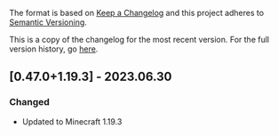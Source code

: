The format is based on [Keep a Changelog](http://keepachangelog.com/en/1.0.0/) and this project adheres to [Semantic Versioning](http://semver.org/spec/v2.0.0.html).

This is a copy of the changelog for the most recent version. For the full version history, go [here](https://github.com/illusivesoulworks/polymorph/blob/1.19.3/CHANGELOG.md).

## [0.47.0+1.19.3] - 2023.06.30
### Changed
- Updated to Minecraft 1.19.3
